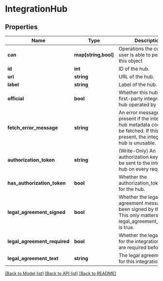 # IntegrationHub

## Properties
Name | Type | Description | Notes
------------ | ------------- | ------------- | -------------
**can** | **map[string,bool]** | Operations the current user is able to perform on this object | [optional] 
**id** | **int** | ID of the hub. | [optional] 
**url** | **string** | URL of the hub. | [optional] 
**label** | **string** | Label of the hub. | [optional] 
**official** | **bool** | Whether this hub is a first-party integration hub operated by Looker. | [optional] 
**fetch_error_message** | **string** | An error message, present if the integration hub metadata could not be fetched. If this is present, the integration hub is unusable. | [optional] 
**authorization_token** | **string** | (Write-Only) An authorization key that will be sent to the integration hub on every request. | [optional] 
**has_authorization_token** | **bool** | Whether the authorization_token is set for the hub. | [optional] 
**legal_agreement_signed** | **bool** | Whether the legal agreement message has been signed by the user. This only matters if legal_agreement_required is true. | [optional] 
**legal_agreement_required** | **bool** | Whether the legal terms for the integration hub are required before use. | [optional] 
**legal_agreement_text** | **string** | The legal agreement text for this integration hub. | [optional] 

[[Back to Model list]](../README.md#documentation-for-models) [[Back to API list]](../README.md#documentation-for-api-endpoints) [[Back to README]](../README.md)


